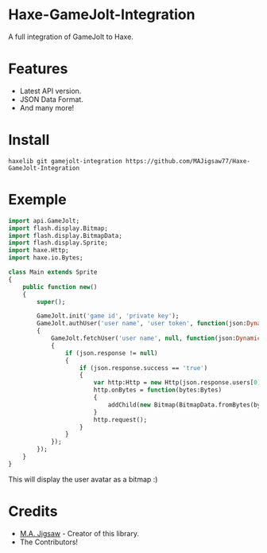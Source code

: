# Haxe-GameJolt-Integration

A full integration of GameJolt to Haxe.

# Features
* Latest API version.
* JSON Data Format.
* And many more!

# Install
`haxelib git gamejolt-integration https://github.com/MAJigsaw77/Haxe-GameJolt-Integration`

# Exemple

```haxe
import api.GameJolt;
import flash.display.Bitmap;
import flash.display.BitmapData;
import flash.display.Sprite;
import haxe.Http;
import haxe.io.Bytes;

class Main extends Sprite
{
	public function new()
	{
		super();

		GameJolt.init('game id', 'private key');
		GameJolt.authUser('user name', 'user token', function(json:Dynamic)
		{
			GameJolt.fetchUser('user name', null, function(json:Dynamic)
			{
				if (json.response != null)
				{
					if (json.response.success == 'true')
					{
						var http:Http = new Http(json.response.users[0].avatar_url);
						http.onBytes = function(bytes:Bytes)
						{
							addChild(new Bitmap(BitmapData.fromBytes(bytes)));
						}
						http.request();
					}
				}
			});
		});
	}
}
```

This will display the user avatar as a bitmap :)

# Credits
* [M.A. Jigsaw](https://github.com/MAJigsaw77) - Creator of this library.
* The Contributors!
